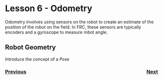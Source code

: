 # <a name="code"></a>Lesson 6 - Odometry
Odometry involves using sensors on the robot to create an estimate of the position of the robot on the field. In FRC, these sensors are typically encoders and a gyroscope to measure robot angle.

## Robot Geometry
Introduce the concept of a <i>Pose</i>

<h3><span style="float:left">
<a href="code5">Previous</a></span>
<span style="float:right">
<a href="code7">Next</a></span></h3>